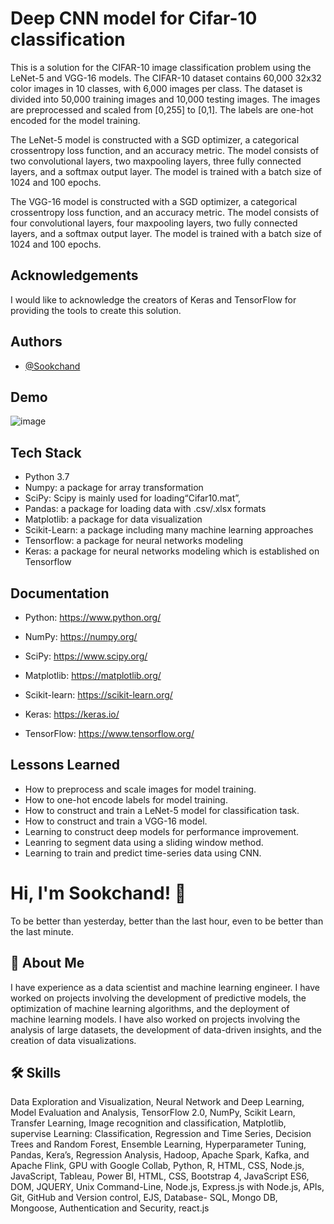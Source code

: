 
#  Deep CNN model for Cifar-10 classification
This is a solution for the CIFAR-10 image classification problem using the LeNet-5 and VGG-16 models. The CIFAR-10 dataset contains 60,000 32x32 color images in 10 classes, with 6,000 images per class. The dataset is divided into 50,000 training images and 10,000 testing images. The images are preprocessed and scaled from [0,255] to [0,1]. The labels are one-hot encoded for the model training. 

The LeNet-5 model is constructed with a SGD optimizer, a categorical crossentropy loss function, and an accuracy metric. The model consists of two convolutional layers, two maxpooling layers, three fully connected layers, and a softmax output layer. The model is trained with a batch size of 1024 and 100 epochs.

The VGG-16 model is constructed with a SGD optimizer, a categorical crossentropy loss function, and an accuracy metric. The model consists of four convolutional layers, four maxpooling layers, two fully connected layers, and a softmax output layer. The model is trained with a batch size of 1024 and 100 epochs.
## Acknowledgements
I would like to acknowledge the creators of Keras and TensorFlow for providing the tools to create this solution.
## Authors

- [@Sookchand](https://github.com/Sookchand)


## Demo
![image](https://user-images.githubusercontent.com/34344439/210141275-0de05833-0120-4a1e-b22a-f6c518782f2a.png)


## Tech Stack
- Python 3.7
- Numpy: a package for array transformation
- SciPy:  Scipy is mainly used for loading“Cifar10.mat”, 
- Pandas: a package for loading data with .csv/.xlsx formats
- Matplotlib: a package for data visualization
- Scikit-Learn: a package including many machine learning approaches
- Tensorflow: a package for neural networks modeling
- Keras: a package for neural networks modeling which is established on Tensorflow
## Documentation
- Python: https://www.python.org/

- NumPy: https://numpy.org/

- SciPy: https://www.scipy.org/

- Matplotlib: https://matplotlib.org/

- Scikit-learn: https://scikit-learn.org/

- Keras: https://keras.io/

- TensorFlow: https://www.tensorflow.org/
## Lessons Learned
- How to preprocess and scale images for model training.
- How to one-hot encode labels for model training.
- How to construct and train a LeNet-5 model for classification task.
- How to construct and train a VGG-16 model.
- Learning to construct deep models for performance improvement.
- Leanring to segment data using a sliding window method.
- Learning to train and predict time-series data using CNN.

# Hi, I'm Sookchand! 👋

To be better than yesterday, better than the last hour, even to be better than the last
minute.
## 🚀 About Me
I have experience as a data scientist and machine learning engineer. I have worked on
projects involving the development of predictive models, the optimization of machine
learning algorithms, and the deployment of machine learning models. I have also worked on
projects involving the analysis of large datasets, the development of data-driven insights,
and the creation of data visualizations.
## 🛠 Skills
Data Exploration and Visualization, Neural Network and Deep Learning, Model Evaluation
and Analysis, TensorFlow 2.0, NumPy, Scikit Learn, Transfer Learning, Image recognition and
classification, Matplotlib, supervise Learning: Classification, Regression and Time Series,
Decision Trees and Random Forest, Ensemble Learning, Hyperparameter Tuning, Pandas,
Kera’s, Regression Analysis, Hadoop, Apache Spark, Kafka, and Apache Flink, GPU with
Google Collab, Python, R, HTML, CSS, Node.js, JavaScript, Tableau, Power BI, HTML, CSS,
Bootstrap 4, JavaScript ES6, DOM, JQUERY, Unix Command-Line, Node.js, Express.js with Node.js,
APIs, Git, GitHub and Version control, EJS, Database- SQL, Mongo DB, Mongoose, Authentication and
Security, react.js

